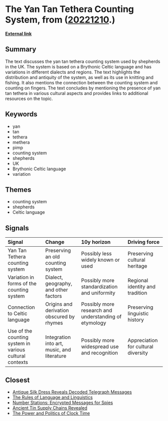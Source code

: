 # __The Yan Tan Tethera Counting System__, from ([20221210](https://kghosh.substack.com/p/20221210).)

__[External link](https://stancarey.wordpress.com/2013/11/27/yan-tan-tethera-pethera-pimp-an-old-system-for-counting-sheep/)__



## Summary

The text discusses the yan tan tethera counting system used by shepherds in the UK. The system is based on a Brythonic Celtic language and has variations in different dialects and regions. The text highlights the distribution and antiquity of the system, as well as its use in knitting and fishing. It also mentions the connection between the counting system and counting on fingers. The text concludes by mentioning the presence of yan tan tethera in various cultural aspects and provides links to additional resources on the topic.

## Keywords

* yan
* tan
* tethera
* methera
* pimp
* counting system
* shepherds
* UK
* Brythonic Celtic language
* variation

## Themes

* counting system
* shepherds
* Celtic language

## Signals

| Signal                                                  | Change                                      | 10y horizon                                           | Driving force                       |
|:--------------------------------------------------------|:--------------------------------------------|:------------------------------------------------------|:------------------------------------|
| Yan Tan Tethera counting system                         | Preserving an old counting system           | Possibly less widely known or used                    | Preserving cultural heritage        |
| Variation in forms of the counting system               | Dialect, geography, and other factors       | Possibly more standardization and uniformity          | Regional identity and tradition     |
| Connection to Celtic language                           | Origins and derivation obscured by rhymes   | Possibly more research and understanding of etymology | Preserving linguistic history       |
| Use of the counting system in various cultural contexts | Integration into art, music, and literature | Possibly more widespread use and recognition          | Appreciation for cultural diversity |

## Closest

* [Antique Silk Dress Reveals Decoded Telegraph Messages](002d4d9211952bdfe5bbac13ccf20947)
* [The Rules of Language and Linguistics](587c21780f97f331b4d2c859240e09e9)
* [Number Stations: Encrypted Messages for Spies](239e00fef0fbf22270111bc98119c70b)
* [Ancient Tin Supply Chains Revealed](7b0e1c9311dae19679aa54d541ef47f0)
* [The Power and Politics of Clock Time](f6bc84297f9b9816db5bfdf37c0ef870)